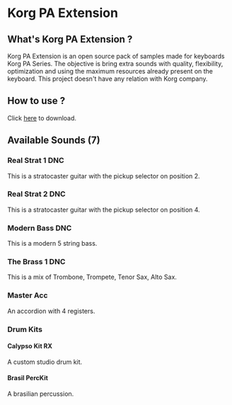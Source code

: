 # Korg PA Extension

## What's Korg PA Extension ?
Korg PA Extension is an open source pack of samples made for keyboards Korg PA Series. The objective is bring extra sounds with quality, flexibility, optimization and using the maximum resources already present on the keyboard. This project doesn't have any relation with Korg company.

## How to use ?
Click [here](https://github.com/lazaronixon/korg-pa-ext/archive/refs/heads/main.zip) to download.

## Available Sounds (7)

### Real Strat 1 DNC
This is a stratocaster guitar with the pickup selector on position 2.

### Real Strat 2 DNC
This is a stratocaster guitar with the pickup selector on position 4.

### Modern Bass DNC
This is a modern 5 string bass.

### The Brass 1 DNC
This is a mix of Trombone, Trompete, Tenor Sax, Alto Sax.

### Master Acc
An accordion with 4 registers.

### Drum Kits

#### Calypso Kit RX
A custom studio drum kit.

#### Brasil PercKit
A brasilian percussion.
